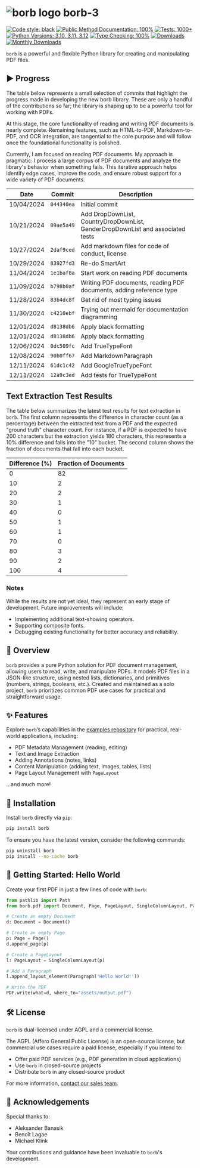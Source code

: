 
# ![borb logo](https://github.com/jorisschellekens/borb/raw/master/logo/borb_64.png) borb-3

[![Code style: black](https://img.shields.io/badge/code%20style-black-000000.svg)](https://github.com/psf/black)
[![Public Method Documentation: 100%](https://img.shields.io/badge/public%20method%20documentation-100%25-green)]()
[![Tests: 1000+](https://img.shields.io/badge/tests-1000%2B-green)]()
[![Python Versions: 3.10, 3.11, 3.12](https://img.shields.io/badge/python-3.10%20|%203.11%20|%203.12-green)]()
[![Type Checking: 100%](https://img.shields.io/badge/type%20checking-100%25-green)]()
[![Downloads](https://pepy.tech/badge/borb)](https://pepy.tech/project/borb)
[![Monthly Downloads](https://pepy.tech/badge/borb/month)](https://pepy.tech/project/borb)

`borb` is a powerful and flexible Python library for creating and manipulating PDF files.

## ▶️ Progress

The table below represents a small selection of commits that highlight the progress made in developing the new borb library. These are only a handful of the contributions so far; the library is shaping up to be a powerful tool for working with PDFs.

At this stage, the core functionality of reading and writing PDF documents is nearly complete. Remaining features, such as HTML-to-PDF, Markdown-to-PDF, and OCR integration, are tangential to the core purpose and will follow once the foundational functionality is polished.

Currently, I am focused on reading PDF documents. My approach is pragmatic: I process a large corpus of PDF documents and analyze the library's behavior when something fails. This iterative approach helps identify edge cases, improve the code, and ensure robust support for a wide variety of PDF documents.

| Date       | Commit     | Description                                                                    |
| ---------- | ---------- | ------------------------------------------------------------------------------ |
| 10/04/2024 | `044340ea` | Initial commit                                                                 |
| 10/21/2024 | `09ae5a49` | Add DropDownList, CountryDropDownList, GenderDropDownList and associated tests |
| 10/27/2024 | `2daf9ced` | Add markdown files for code of conduct, license                                |
| 10/29/2024 | `83927fd3` | Re-do SmartArt                                                                 |
| 11/04/2024 | `1e1baf8a` | Start work on reading PDF documents                                            |
| 11/09/2024 | `b798b0af` | Writing PDF documents, reading PDF documents, adding reference type            |
| 11/28/2024 | `83b4dc8f` | Get rid of most typing issues                                                  |
| 11/30/2024 | `c4210ebf` | Trying out mermaid for documentation diagramming                               |
| 12/01/2024 | `d8138db6` | Apply black formatting                                                         |
| 12/01/2024 | `d8138db6` | Apply black formatting                                                         |
| 12/06/2024 | `0dc509fc` | Add TrueTypeFont                                                               |
| 12/08/2024 | `90b0ff67` | Add MarkdownParagraph                                                          |
| 12/11/2024 | `61dc1c42` | Add GoogleTrueTypeFont                                                         |
| 12/11/2024 | `12a9c3ed` | Add tests for TrueTypeFont                                                     |

## Text Extraction Test Results

The table below summarizes the latest test results for text extraction in `borb`. The first column represents the difference in character count (as a percentage) between the extracted text from a PDF and the expected "ground truth" character count. For instance, if a PDF is expected to have 200 characters but the extraction yields 180 characters, this represents a 10% difference and falls into the "10" bucket. The second column shows the fraction of documents that fall into each bucket.

| Difference (%) | Fraction of Documents |
|----------------|-----------------------|
| 0              | 82                    |
| 10             | 2                     |
| 20             | 2                     |
| 30             | 1                     |
| 40             | 0                     |
| 50             | 1                     |
| 60             | 1                     |
| 70             | 0                     |
| 80             | 3                     |
| 90             | 2                     |
| 100            | 4                     |

### Notes

While the results are not yet ideal, they represent an early stage of development. Future improvements will include:

- Implementing additional text-showing operators.
- Supporting composite fonts.
- Debugging existing functionality for better accuracy and reliability.


## 📖 Overview

`borb` provides a pure Python solution for PDF document management, allowing users to read, write, and manipulate PDFs. It models PDF files in a JSON-like structure, using nested lists, dictionaries, and primitives (numbers, strings, booleans, etc.). Created and maintained as a solo project, `borb` prioritizes common PDF use cases for practical and straightforward usage.

## ✨ Features

Explore `borb`’s capabilities in the [examples repository](https://github.com/jorisschellekens/borb-examples) for practical, real-world applications, including:

- PDF Metadata Management (reading, editing)
- Text and Image Extraction
- Adding Annotations (notes, links)
- Content Manipulation (adding text, images, tables, lists)
- Page Layout Management with `PageLayout`

…and much more!

## 🚀 Installation

Install `borb` directly via `pip`:

```bash
pip install borb
```

To ensure you have the latest version, consider the following commands:

```bash
pip uninstall borb
pip install --no-cache borb
```

## 👋 Getting Started: Hello World

Create your first PDF in just a few lines of code with `borb`:

```python
from pathlib import Path
from borb.pdf import Document, Page, PageLayout, SingleColumnLayout, Paragraph, PDF

# Create an empty Document
d: Document = Document()

# Create an empty Page
p: Page = Page()
d.append_page(p)

# Create a PageLayout
l: PageLayout = SingleColumnLayout(p)

# Add a Paragraph
l.append_layout_element(Paragraph('Hello World!'))

# Write the PDF
PDF.write(what=d, where_to="assets/output.pdf")

```

## 🛠 License

`borb` is dual-licensed under AGPL and a commercial license. 

The AGPL (Affero General Public License) is an open-source license, but commercial use cases require a paid license, especially if you intend to:

- Offer paid PDF services (e.g., PDF generation in cloud applications)
- Use `borb` in closed-source projects
- Distribute `borb` in any closed-source product

For more information, [contact our sales team](https://borbpdf.com/).

## 🙏 Acknowledgements

Special thanks to:

- Aleksander Banasik
- Benoît Lagae
- Michael Klink

Your contributions and guidance have been invaluable to `borb`'s development.
